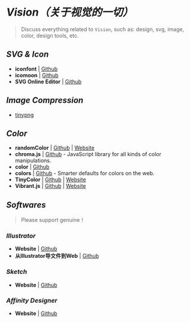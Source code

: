 # _Vision（关于视觉的一切）_

> Discuss everything related to `Vision`, such as: design, svg, image, color, design tools, etc.

## _SVG & Icon_

- **iconfont** | [Github](http://www.iconfont.cn/)
- **icomoon** | [Github](https://icomoon.io/app/#/select)
- **SVG Online Editor** | [Github](http://editor.method.ac/#move_front)


## _Image Compression_

- [tinypng](https://tinypng.com)

## _Color_

- **randomColor** | [Github](https://github.com/davidmerfield/randomColor) | [Website](https://randomcolor.llllll.li/)
- **chroma.js** | [Github](https://github.com/gka/chroma.js) - JavaScript library for all kinds of color manipulations.
- **color** | [Github](https://github.com/Qix-/color)
- **colors** | [Github](https://github.com/mrmrs/colors) - Smarter defaults for colors on the web.
- **TinyColor** | [Github](https://github.com/bgrins/TinyColor) | [Website](http://bgrins.github.io/TinyColor/)
- **Vibrant.js** | [Github](https://github.com/jariz/vibrant.js/) | [Website](https://github.com/jariz/vibrant.js)


## _Softwares_

> Please support genuine！

### _Illustrator_

- **Website** | [Github](https://www.adobe.com/products/illustrator.html)
- **从Illustrator导文件到Web** | [Github](https://www.w3cplus.com/svg/svg-files-from-illustrator-to-the-web.html)


### _Sketch_

- **Website** | [Github](https://www.sketchapp.com/)


### _Affinity Designer_

- **Website** | [Github](https://affinity.serif.com/zh-cn/designer/)

